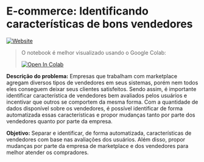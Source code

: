 # E-commerce: Identificando características de bons vendedores

[![Website](https://img.shields.io/badge/Site%20Pessoal-RGivisiez-red?style=flat&for-the-badge&logo=github)][mysite]

> O notebook é melhor visualizado usando o Google Colab:
>  
>  <a href="https://colab.research.google.com/github/RGivisiez/Olist-sellers-K-Means/blob/main/E_Commerce_Seller.ipynb" target="_parent"><img src="https://colab.research.google.com/assets/colab-badge.svg" alt="Open In Colab"/></a>
>  
**Descrição do problema:** Empresas que trabalham com marketplace agregam diversos tipos de vendedores em seus sistemas, porém nem todos eles conseguem deixar seus clientes satisfeitos. Sendo assim, é importante identificar característica de vendedores bem avaliados pelos usuários e incentivar que outros se comportem da mesma forma. Com a quantidade de dados disponível sobre os vendedores, é possível identificar de forma automatizada essas características e propor mudanças tanto por parte dos vendedores quanto por parte da empresa.

**Objetivo:** Separar e identificar, de forma automatizada, características de vendedores com base nas avaliações dos usuários. Além disso, propor mudanças por parte da empresa de marketplace e dos vendedores para melhor atender os compradores.

[mysite]: https://rgivisiez.github.io/
